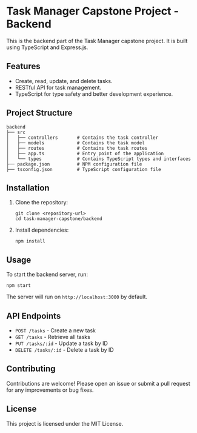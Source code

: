 # Task Manager Capstone Project - Backend

This is the backend part of the Task Manager capstone project. It is built using TypeScript and Express.js.

## Features

- Create, read, update, and delete tasks.
- RESTful API for task management.
- TypeScript for type safety and better development experience.

## Project Structure

```
backend
├── src
│   ├── controllers       # Contains the task controller
│   ├── models            # Contains the task model
│   ├── routes            # Contains the task routes
│   ├── app.ts            # Entry point of the application
│   └── types             # Contains TypeScript types and interfaces
├── package.json          # NPM configuration file
├── tsconfig.json         # TypeScript configuration file
```

## Installation

1. Clone the repository:
   ```
   git clone <repository-url>
   cd task-manager-capstone/backend
   ```

2. Install dependencies:
   ```
   npm install
   ```

## Usage

To start the backend server, run:
```
npm start
```

The server will run on `http://localhost:3000` by default.

## API Endpoints

- `POST /tasks` - Create a new task
- `GET /tasks` - Retrieve all tasks
- `PUT /tasks/:id` - Update a task by ID
- `DELETE /tasks/:id` - Delete a task by ID

## Contributing

Contributions are welcome! Please open an issue or submit a pull request for any improvements or bug fixes.

## License

This project is licensed under the MIT License.